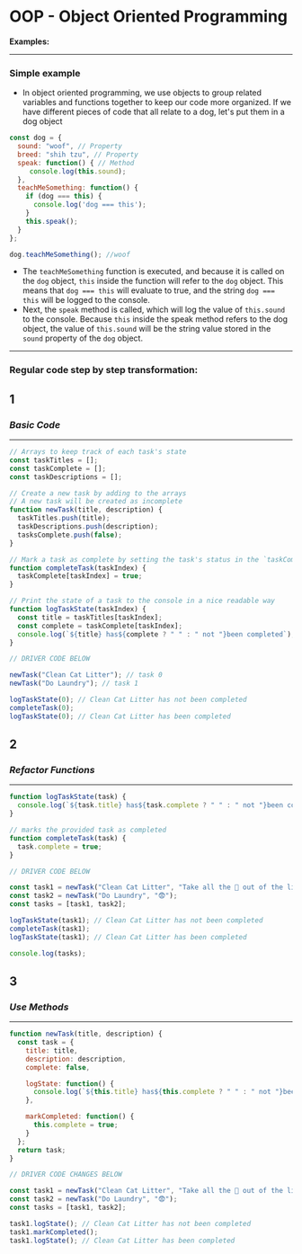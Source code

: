 # OOP - Object Oriented Programming
**Examples:**

---
### Simple example 
* In object oriented programming, we use objects to group related variables and functions together to keep our code more organized. If we have different pieces of code that all relate to a dog, let's put them in a dog object


```javascript
const dog = {
  sound: "woof", // Property
  breed: "shih tzu", // Property
  speak: function() { // Method
     console.log(this.sound);
  },
  teachMeSomething: function() {
    if (dog === this) {
      console.log('dog === this');
    }
    this.speak();
  }
};

dog.teachMeSomething(); //woof
```
* The ```teachMeSomething``` function is executed, and because it is called on the ```dog``` object, ```this``` inside the function will refer to the ```dog``` object. This means that ```dog === this``` will evaluate to true, and the string ```dog === this``` will be logged to the console.
* Next, the ```speak``` method is called, which will log the value of ```this.sound``` to the console. Because ```this``` inside the speak method refers to the dog object, the value of ```this.sound``` will be the string value stored in the ```sound``` property of the ```dog``` object.
---
### Regular code step by step transformation:
## 1 
### *Basic Code*
---
``` javascript
// Arrays to keep track of each task's state
const taskTitles = [];
const taskComplete = [];
const taskDescriptions = [];

// Create a new task by adding to the arrays
// A new task will be created as incomplete
function newTask(title, description) {
  taskTitles.push(title);
  taskDescriptions.push(description);
  tasksComplete.push(false);
}

// Mark a task as complete by setting the task's status in the `taskComplete` array to `true`
function completeTask(taskIndex) {
  taskComplete[taskIndex] = true;
}

// Print the state of a task to the console in a nice readable way
function logTaskState(taskIndex) {
  const title = taskTitles[taskIndex];
  const complete = taskComplete[taskIndex];
  console.log(`${title} has${complete ? " " : " not "}been completed`);
}

// DRIVER CODE BELOW

newTask("Clean Cat Litter"); // task 0
newTask("Do Laundry"); // task 1

logTaskState(0); // Clean Cat Litter has not been completed
completeTask(0);
logTaskState(0); // Clean Cat Litter has been completed
```

## 2
### *Refactor Functions*
---
```javascript
function logTaskState(task) {
  console.log(`${task.title} has${task.complete ? " " : " not "}been completed`);
}

// marks the provided task as completed
function completeTask(task) {
  task.complete = true;
}

// DRIVER CODE BELOW

const task1 = newTask("Clean Cat Litter", "Take all the 💩 out of the litter box");
const task2 = newTask("Do Laundry", "😨");
const tasks = [task1, task2];

logTaskState(task1); // Clean Cat Litter has not been completed
completeTask(task1);
logTaskState(task1); // Clean Cat Litter has been completed

console.log(tasks);
```

## 3
### *Use Methods*
---
```javascript
function newTask(title, description) {
  const task = {
    title: title,
    description: description,
    complete: false,

    logState: function() {
      console.log(`${this.title} has${this.complete ? " " : " not "}been completed`);
    },

    markCompleted: function() {
      this.complete = true;
    }
  };
  return task;
}

// DRIVER CODE CHANGES BELOW

const task1 = newTask("Clean Cat Litter", "Take all the 💩 out of the litter box");
const task2 = newTask("Do Laundry", "😨");
const tasks = [task1, task2];

task1.logState(); // Clean Cat Litter has not been completed
task1.markCompleted();
task1.logState(); // Clean Cat Litter has been completed
```

